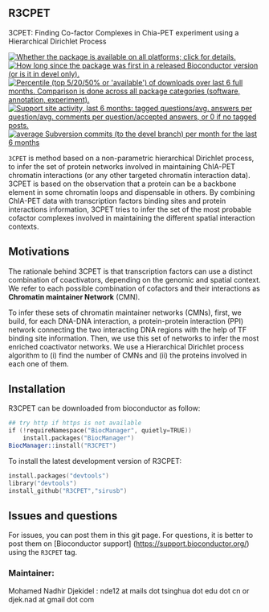 ## R3CPET
3CPET: Finding Co-factor Complexes in Chia-PET experiment using a Hierarchical Dirichlet Process

<a href="http://www.bioconductor.org/packages/devel/bioc/html/R3CPET.html#archives"><img border="0" src="http://www.bioconductor.org/shields/availability/devel/R3CPET.svg" title="Whether the package is available on all platforms; click for details."></a>
<a href="http://www.bioconductor.org/packages/devel/bioc/html/R3CPET.html#since"><img border="0" src="http://www.bioconductor.org/shields/years-in-bioc/R3CPET.svg" title="How long since the package was first in a released Bioconductor version (or is it in devel only)."></a> <a href="http://bioconductor.org/packages/stats/bioc/R3CPET.html"><img border="0" src="http://www.bioconductor.org/shields/downloads/R3CPET.svg" title="Percentile (top 5/20/50% or 'available') of downloads over last 6 full months. Comparison is done across all package categories (software, annotation, experiment)."></a> <a href="https://support.bioconductor.org/t/R3CPET/"><img border="0" src="http://www.bioconductor.org/shields/posts/R3CPET.svg" title="Support site activity, last 6 months: tagged questions/avg. answers per question/avg. comments per question/accepted answers, or 0 if no tagged posts."></a> <a href="http://www.bioconductor.org/packages/devel/bioc/html/R3CPET.html#svn_source"><img border="0" src="http://www.bioconductor.org/shields/commits/bioc/R3CPET.svg" title="average Subversion commits (to the devel branch) per month for the last 6 months"></a>

`3CPET` is method based on a non-parametric hierarchical Dirichlet process, to infer the set of protein networks involved in maintaining ChIA-PET chromatin interactions (or any other targeted chromatin interaction data). 3CPET is based on the observation that a protein can be a backbone element in some chromatin loops and dispensable in others. By combining ChIA-PET data with transcription factors binding sites and protein interactions information, 3CPET tries to infer the set of the most probable cofactor complexes involved in maintaining the different spatial interaction contexts.

## Motivations 
The rationale behind 3CPET is that transcription factors can use a distinct combination of coactivators, depending on the genomic and spatial context. We refer to each possible combination of cofactors and their interactions as **Chromatin maintainer Network** (CMN). 

To infer these sets of chromatin maintainer networks (CMNs), first, we build, for each DNA-DNA interaction, a protein-protein interaction (PPI) network connecting the two interacting DNA regions with the help of TF binding site information. Then, we use this set of networks to infer the most enriched coactivator networks. We use a Hierarchical Dirichlet process algorithm to (i) find the number of CMNs and (ii) the proteins involved in each one of them.

## Installation
R3CPET can be downloaded from bioconductor as follow:
```S
## try http if https is not available
if (!requireNamespace("BiocManager", quietly=TRUE))
    install.packages("BiocManager")
BiocManager::install("R3CPET")
```

To install the latest development version of R3CPET:
```S
install.packages("devtools")
library("devtools")
install_github("R3CPET","sirusb")
```

## Issues and questions

For issues, you can post them in this git page.
For questions, it is better to post them on [Bioconductor support] (https://support.bioconductor.org/) using the `R3CPET` tag.

### Maintainer: 
Mohamed Nadhir Djekidel :   nde12 at mails dot tsinghua dot edu dot cn
                         or djek.nad at gmail dot com
                         
